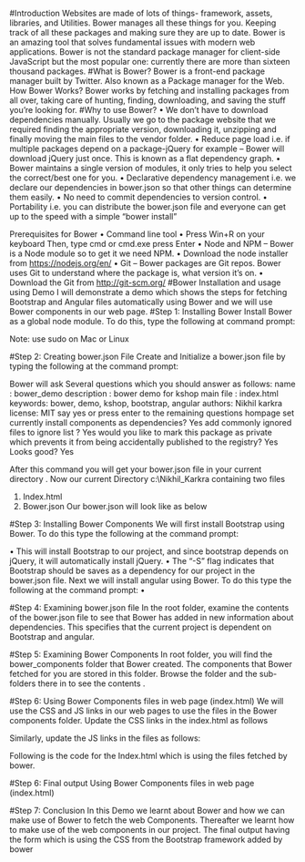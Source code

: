 #Introduction
Websites are made of lots of things- framework, assets, libraries, and Utilities. Bower manages all these things for you. Keeping track of all these packages and making sure they are up to date. Bower is an amazing tool that solves fundamental issues with modern web applications.
Bower is not the standard package manager for client-side JavaScript but the most popular one: currently there are more than sixteen thousand packages.
#What is Bower?
Bower is a front-end package manager built by Twitter. Also known as a Package manager for the Web. 
How Bower Works?
Bower works by fetching and installing packages from all over, taking care of hunting, finding, downloading, and saving the stuff you’re looking for.
#Why to use Bower?
•	We don’t have to download dependencies manually. Usually we go to the package website that we required finding the appropriate version, downloading it, unzipping and finally moving the main files to the vendor folder.
•	Reduce page load i.e. if multiple packages depend on a package-jQuery for example – Bower will download jQuery just once. This is known as a flat dependency graph.
•	Bower maintains a single version of modules, it only tries to help you select the correct/best one for you.
•	Declarative dependency management i.e. we declare our dependencies in bower.json so that other things can determine them easily.
•	No need to commit dependencies to version control.
•	Portability i.e. you can distribute the bower.json file and everyone can get up to the speed with a simple “bower install”

Prerequisites for Bower
•	Command line tool
•	Press Win+R on your keyboard Then, type cmd  or cmd.exe press Enter
•	Node and NPM – Bower is a Node module so to get it we need NPM.
•	Download the node installer from https://nodejs.org/en/
•	Git – Bower packages are Git repos. Bower uses Git to understand where the package is, what version it’s  on.
•	Download the Git from http://git-scm.org/
#Bower Installation and usage using Demo
I will demonstrate a demo which shows the steps for fetching Bootstrap and Angular files automatically using Bower and we will use Bower components in our web page.
#Step 1: Installing Bower
Install Bower as a global node module. To do this, type the following at command prompt:


Note: use sudo on Mac or Linux
 
#Step 2: Creating bower.json File
Create and Initialize a bower.json file by typing the following at the command prompt:


Bower will ask Several questions which you should answer as follows:
name : bower_demo
description : bower demo for kshop
main file : index.html
keywords: bower, demo, kshop, bootstrap, angular
authors: Nikhil karkra
license: MIT
say yes or press enter to the remaining questions
hompage
set currently install components as dependencies?  Yes
add commonly ignored files to ignore list ? Yes
would you like to mark this package as private which prevents it from being accidentally published to the registry?  Yes
Looks good?  Yes
 
After this command you will get your bower.json file  in your current directory .
Now our current Directory c:\Nikhil_Karkra containing two files
1)	Index.html
2)	Bower.json
Our bower.json will look like as below

 
#Step 3: Installing Bower Components
We will first install Bootstrap using Bower. To do this type the following at the command prompt:



•	This will install Bootstrap to our project, and since bootstrap depends on jQuery, it will automatically install jQuery. 
•	The “-S” flag indicates that Bootstrap should be saves as a dependency for our project in the bower.json file.
Next we will install angular using Bower. To do this type the following at the command prompt:
•	
 
#Step 4: Examining bower.json file
In the root folder, examine the contents of the bower.json file to see that Bower has added in new information about dependencies. This specifies that the current project is dependent on Bootstrap and angular.
 

#Step 5: Examining Bower Components
In root folder, you will find the bower_components folder that Bower created. The components that Bower fetched for you are stored in this folder. Browse the folder and the sub-folders there in to see the contents .
 
#Step 6: Using Bower Components files in web page (index.html)
We will use the CSS and JS links in our web pages to use the files in the Bower components folder. Update the CSS links in the index.html as follows


Similarly, update the JS links in the files as follows:




Following is the code for the Index.html which is using the files fetched by bower.
 
 
#Step 6: Final output Using Bower Components files in web page (index.html)
 
#Step 7: Conclusion
In this Demo we learnt about Bower and how we can make use of Bower to fetch the web Components. Thereafter we learnt how to make use of the web components in our project. The final output having the form which is using the CSS from the Bootstrap framework added by bower
